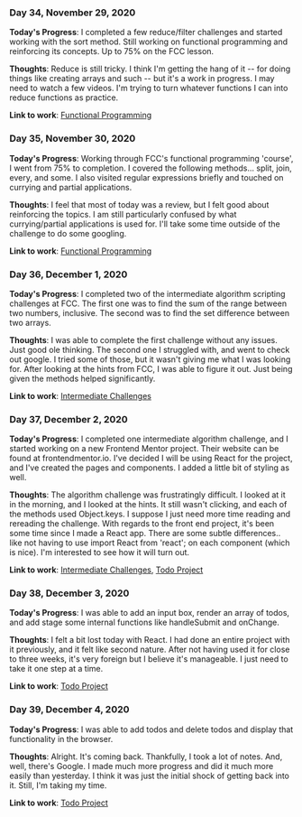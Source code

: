 ### Day 34, November 29, 2020

**Today's Progress**: I completed a few reduce/filter challenges and started working with the sort method. Still working on functional programming and reinforcing its concepts. Up to 75% on the FCC lesson.

**Thoughts**: Reduce is still tricky. I think I'm getting the hang of it -- for doing things like creating arrays and such -- but it's a work in progress. I may need to watch a few videos. I'm trying to turn whatever functions I can into reduce functions as practice.

**Link to work**: [Functional Programming](https://github.com/jdemarc/100-days-of-code/tree/main/fcc-js-algorithms-dstructures/fun-prog)

### Day 35, November 30, 2020

**Today's Progress**: Working through FCC's functional programming 'course', I went from 75% to completion. I covered the following methods... split, join, every, and some. I also visited regular expressions briefly and touched on currying and partial applications.

**Thoughts**: I feel that most of today was a review, but I felt good about reinforcing the topics. I am still particularly confused by what currying/partial applications is used for. I'll take some time outside of the challenge to do some googling.

**Link to work**: [Functional Programming](https://github.com/jdemarc/100-days-of-code/tree/main/fcc-js-algorithms-dstructures/fun-prog)

### Day 36, December 1, 2020

**Today's Progress**: I completed two of the intermediate algorithm scripting challenges at FCC. The first one was to find the sum of the range between two numbers, inclusive.  The second was to find the set difference between two arrays.

**Thoughts**: I was able to complete the first challenge without any issues. Just good ole thinking. The second one I struggled with, and went to check out google. I tried some of those, but it wasn't giving me what I was looking for.  After looking at the hints from FCC, I was able to figure it out. Just being given the methods helped significantly.

**Link to work**: [Intermediate Challenges](https://github.com/jdemarc/100-days-of-code/tree/main/fcc-js-algorithms-dstructures/intermediate-algorithm-scripting)

### Day 37, December 2, 2020

**Today's Progress**: I completed one intermediate algorithm challenge, and I started working on a new Frontend Mentor project. Their website can be found at frontendmentor.io. I've decided I will be using React for the project, and I've created the pages and components. I added a little bit of styling as well.

**Thoughts**: The algorithm challenge was frustratingly difficult. I looked at it in the morning, and I looked at the hints. It still wasn't clicking, and each of the methods used Object.keys. I suppose I just need more time reading and rereading the challenge. With regards to the front end project, it's been some time since I made a React app. There are some subtle differences.. like not having to use import React from 'react'; on each component (which is nice). I'm interested to see how it will turn out.

**Link to work**: [Intermediate Challenges](https://github.com/jdemarc/100-days-of-code/tree/main/fcc-js-algorithms-dstructures/intermediate-algorithm-scripting), [Todo Project](https://github.com/jdemarc/react-todos)

### Day 38, December 3, 2020

**Today's Progress**: I was able to add an input box, render an array of todos, and add stage some internal functions like handleSubmit and onChange.

**Thoughts**: I felt a bit lost today with React. I had done an entire project with it previously, and it felt like second nature. After not having used it for close to three weeks, it's very foreign but I believe it's manageable. I just need to take it one step at a time.

**Link to work**: [Todo Project](https://github.com/jdemarc/react-todos)

### Day 39, December 4, 2020

**Today's Progress**: I was able to add todos and delete todos and display that functionality in the browser.

**Thoughts**: Alright. It's coming back. Thankfully, I took a lot of notes. And, well, there's Google. I made much more progress and did it much more easily than yesterday. I think it was just the initial shock of getting back into it. Still, I'm taking my time.

**Link to work**: [Todo Project](https://github.com/jdemarc/react-todos)